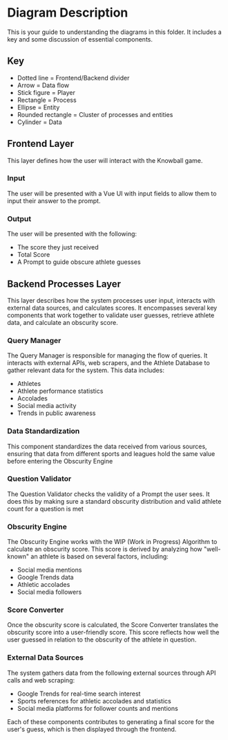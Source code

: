 # Diagram Description

This is your guide to understanding the diagrams in this folder. It includes a key and some discussion of essential components.

## Key

- Dotted line = Frontend/Backend divider
- Arrow = Data flow
- Stick figure = Player
- Rectangle = Process
- Ellipse = Entity
- Rounded rectangle = Cluster of processes and entities
- Cylinder = Data

## Frontend Layer
This layer defines how the user will interact with the Knowball game.
### Input
The user will be presented with a Vue UI with input fields to allow them to input their answer to the prompt.
### Output
The user will be presented with the following:
* The score they just received
* Total Score
* A Prompt to guide obscure athlete guesses

## Backend Processes Layer

This layer describes how the system processes user input, interacts with external data sources, and calculates scores. It encompasses several key components that work together to validate user guesses, retrieve athlete data, and calculate an obscurity score.

### Query Manager
The Query Manager is responsible for managing the flow of queries. It interacts with external APIs, web scrapers, and the Athlete Database to gather relevant data for the system. This data includes:
* Athletes
* Athlete performance statistics
* Accolades
* Social media activity
* Trends in public awareness

### Data Standardization
This component standardizes the data received from various sources, ensuring that data from different sports and leagues hold the same value before entering the Obscurity Engine

### Question Validator
The Question Validator checks the validity of a Prompt the user sees. It does this by making sure a standard obscurity distribution and valid athlete count for a question is met

### Obscurity Engine
The Obscurity Engine works with the WIP (Work in Progress) Algorithm to calculate an obscurity score. This score is derived by analyzing how "well-known" an athlete is based on several factors, including:
* Social media mentions
* Google Trends data
* Athletic accolades
* Social media followers

### Score Converter
Once the obscurity score is calculated, the Score Converter translates the obscurity score into a user-friendly score. This score reflects how well the user guessed in relation to the obscurity of the athlete in question.

### External Data Sources
The system gathers data from the following external sources through API calls and web scraping:
* Google Trends for real-time search interest
* Sports references for athletic accolades and statistics
* Social media platforms for follower counts and mentions

Each of these components contributes to generating a final score for the user's guess, which is then displayed through the frontend.
